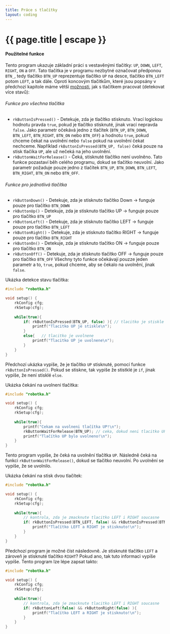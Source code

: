 ```yaml
---
title: Práce s tlačítky
layout: coding
---
```


# {{ page.title | escape }}

#### Použitelné funkce
Tento program ukazuje základní práci s vestavěnými tlačitky: `UP`, `DOWN`, `LEFT`, `RIGHT`, `ON` a `OFF`. Tato tlačítka je v programu nezbytné označovat předponou `BTN_`, tedy tlačítko `BTN_UP` reprezentuje tlačítko `UP` na desce, tlačítko `BTN_LEFT` potom `LEFT`, a tak dále. Oproti koncovým tlačitkům, které jsou popsány v předchozí kapitole máme větší <a href="https://roboticsbrno.github.io/RB3204-RBCX-Robotka-library/group__buttons.html#ga3bc0ef766782822a9399654f97fa224c"> možnosti</a>, jak s tlačítkem pracovat (detekovat více stavů):

###### Funkce pro všechna tlačítka
- `rkButtonIsPressed()` - Detekuje, zda je tlačítko stisknuto. Vrací logickou hodnotu pravda `true`, pokud je tlačítko stisknuté, jinak vrací nepravda `false`. Jako parametr očekává jedno z tlačítek (`BTN_UP`, `BTN_DOWN`, `BTN_LEFT`, `BTN_RIGHT`, `BTN_ON` nebo `BTN_OFF`) a hodnotu `true`, pokud chceme čekat na uvolnění nebo `false` pokud na uvolnění čekat nechceme. Například `rkButtonIsPressed(BTN_UP, false)` čeká pouze na stisk tlačíka `UP`, ale už nečeká na jeho uvolnění.
- `rkButtonWaitForRelease()`  - Čeká, stisknuté tlačítko není uvolněno. Tato funkce pozastaví běh celého programu, dokud se tlačítko neuvolní. Jako parametr požaduje pouze jedno z tlačítek `BTN_UP`, `BTN_DOWN`, `BTN_LEFT`, `BTN_RIGHT`, `BTN_ON` nebo `BTN_OFF`.

###### Funkce pro jednotlivá tlačítka
- `rkButtonDown()` -  Detekuje, zda je stisknuto tlačítko Down -> funguje pouze pro tlačítko `BTN_DOWN`
- `rkButtonUp()` -  Detekuje, zda je stisknuto tlačítko UP -> funguje pouze pro tlačítko `BTN_UP`
- `rkButtonLeft()` -  Detekuje, zda je stisknuto tlačítko LEFT -> funguje pouze pro tlačítko `BTN_LEFT`
- `rkButtonRight()` -  Detekuje, zda je stisknuto tlačítko RIGHT -> funguje pouze pro tlačítko `BTN_RIGHT`
- `rkButtonOn()` -  Detekuje, zda je stisknuto tlačítko ON -> funguje pouze pro tlačítko `BTN_ON`
- `rkButtonOff()` -  Detekuje, zda je stisknuto tlačítko OFF -> funguje pouze pro tlačítko `BTN_OFF`
Všechny tyto funkce očekávají pouzze jeden parametr a to, `true`, pokud chceme, aby se čekalo na uvolnění, jinak `false`.

Ukázka detekce stavu tlačítka:
```cpp
#include "robotka.h"

void setup() {
    rkConfig cfg;
    rkSetup(cfg);
    
    while(true){
        if( rkButtonIsPressed(BTN_UP, false) ){ // tlacitko je stiskle a necekame na uvolneni
            printf("Tlacitko UP je stiskle\n");
        }
        else{   // tlacitko je uvolnene
            printf("Tlacitko UP je uvolnene\n");
        }
    }   
}
```
Předchozí ukázka vypíše, že je tlačítko `UP` stisknuté, pomocí funkce `rkButtonIsPressed()`. Pokud se stiskne, tak vypíše že stistklé je `if`, jinak vypíše, že není stisklé `else`.

Ukázka čekání na uvolneni tlačítka:
```cpp
#include "robotka.h"

void setup() {
    rkConfig cfg;
    rkSetup(cfg);
    
    while(true){
        printf("Cekam na uvolneni tlačítka UP!\n");
        rkButtonWaitForRelease(BTN_UP); // ceka, dokud neni tlacitko UP uvolneno
        printf("Tlačítko UP bylo uvolneno!\n");
    }   
}
```
Tento program vypíše, že čeká na uvolnění tlačítka `UP`. Následně čeká na funkci `rkButtonWaitForRelease()`, dokud se tlačítko neuvolní. Po uvolnění se vypíše, že se uvolnilo.

Ukázka čekání na stisk dvou tlačítek:
```cpp
#include "robotka.h"

void setup() {
    rkConfig cfg;
    rkSetup(cfg);
    
    while(true){
        // kontrola, zda je zmacknute tlacitko LEFT i RIGHT soucasne
        if( rkButtonIsPressed(BTN_LEFT, false) && rkButtonIsPressed(BTN_RIGHT, false) ){
            printf("Tlačítko LEFT a RIGHT je stisknuto!\n");
        }
    }   
}
```
Předchozí program je možné číst následovně. Je stisknuté tlačítko `LEFT` a zároveň je stisknuté tlačítko `RIGHT`? Pokud ano, tak tuto informaci vypíše vypíše. Tento program lze lépe zapsat takto:
```cpp
#include "robotka.h"

void setup() {
    rkConfig cfg;
    rkSetup(cfg);
    
    while(true){
        // kontrola, zda je zmacknute tlacitko LEFT i RIGHT soucasne
        if( rkButtonLeft(false) && rkButtonRight(false) ){
            printf("Tlačítko LEFT a RIGHT je stisknuto!\n");
        }
    }   
}
```